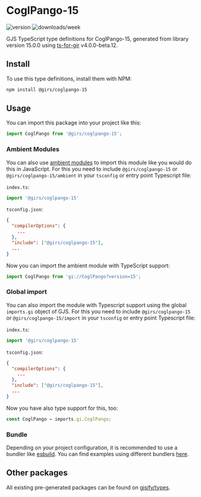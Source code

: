 
# CoglPango-15

![version](https://img.shields.io/npm/v/@girs/coglpango-15)
![downloads/week](https://img.shields.io/npm/dw/@girs/coglpango-15)


GJS TypeScript type definitions for CoglPango-15, generated from library version 15.0.0 using [ts-for-gir](https://github.com/gjsify/ts-for-gir) v4.0.0-beta.12.


## Install

To use this type definitions, install them with NPM:
```bash
npm install @girs/coglpango-15
```

## Usage

You can import this package into your project like this:
```ts
import CoglPango from '@girs/coglpango-15';
```

### Ambient Modules

You can also use [ambient modules](https://github.com/gjsify/ts-for-gir/tree/main/packages/cli#ambient-modules) to import this module like you would do this in JavaScript.
For this you need to include `@girs/coglpango-15` or `@girs/coglpango-15/ambient` in your `tsconfig` or entry point Typescript file:

`index.ts`:
```ts
import '@girs/coglpango-15'
```

`tsconfig.json`:
```json
{
  "compilerOptions": {
    ...
  },
  "include": ["@girs/coglpango-15"],
  ...
}
```

Now you can import the ambient module with TypeScript support: 

```ts
import CoglPango from 'gi://CoglPango?version=15';
```

### Global import

You can also import the module with Typescript support using the global `imports.gi` object of GJS.
For this you need to include `@girs/coglpango-15` or `@girs/coglpango-15/import` in your `tsconfig` or entry point Typescript file:

`index.ts`:
```ts
import '@girs/coglpango-15'
```

`tsconfig.json`:
```json
{
  "compilerOptions": {
    ...
  },
  "include": ["@girs/coglpango-15"],
  ...
}
```

Now you have also type support for this, too:

```ts
const CoglPango = imports.gi.CoglPango;
```

### Bundle

Depending on your project configuration, it is recommended to use a bundler like [esbuild](https://esbuild.github.io/). You can find examples using different bundlers [here](https://github.com/gjsify/ts-for-gir/tree/main/examples).

## Other packages

All existing pre-generated packages can be found on [gjsify/types](https://github.com/gjsify/types).

